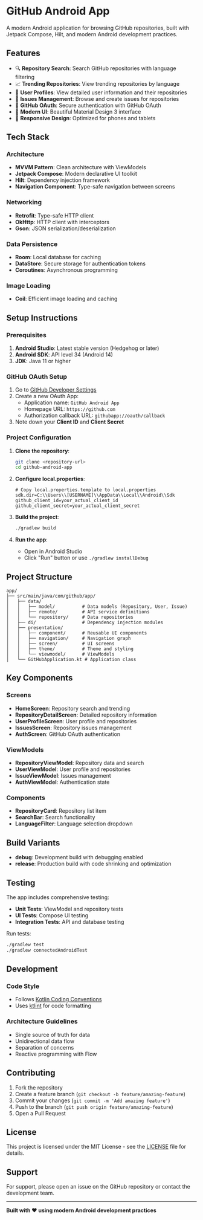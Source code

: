 # GitHub Android App

A modern Android application for browsing GitHub repositories, built with Jetpack Compose, Hilt, and modern Android development practices.

## Features

- 🔍 **Repository Search**: Search GitHub repositories with language filtering
- 📈 **Trending Repositories**: View trending repositories by language
- 👤 **User Profiles**: View detailed user information and their repositories
- 🐛 **Issues Management**: Browse and create issues for repositories
- 🔐 **GitHub OAuth**: Secure authentication with GitHub OAuth
- 🎨 **Modern UI**: Beautiful Material Design 3 interface
- 📱 **Responsive Design**: Optimized for phones and tablets

## Tech Stack

### Architecture
- **MVVM Pattern**: Clean architecture with ViewModels
- **Jetpack Compose**: Modern declarative UI toolkit
- **Hilt**: Dependency injection framework
- **Navigation Component**: Type-safe navigation between screens

### Networking
- **Retrofit**: Type-safe HTTP client
- **OkHttp**: HTTP client with interceptors
- **Gson**: JSON serialization/deserialization

### Data Persistence
- **Room**: Local database for caching
- **DataStore**: Secure storage for authentication tokens
- **Coroutines**: Asynchronous programming

### Image Loading
- **Coil**: Efficient image loading and caching

## Setup Instructions

### Prerequisites

1. **Android Studio**: Latest stable version (Hedgehog or later)
2. **Android SDK**: API level 34 (Android 14)
3. **JDK**: Java 11 or higher

### GitHub OAuth Setup

1. Go to [GitHub Developer Settings](https://github.com/settings/developers)
2. Create a new OAuth App:
   - Application name: `GitHub Android App`
   - Homepage URL: `https://github.com`
   - Authorization callback URL: `githubapp://oauth/callback`
3. Note down your **Client ID** and **Client Secret**

### Project Configuration

1. **Clone the repository**:
   ```bash
   git clone <repository-url>
   cd github-android-app
   ```

2. **Configure local.properties**:
   ```properties
   # Copy local.properties.template to local.properties
   sdk.dir=C:\\Users\\[USERNAME]\\AppData\\Local\\Android\\Sdk
   github_client_id=your_actual_client_id
   github_client_secret=your_actual_client_secret
   ```

3. **Build the project**:
   ```bash
   ./gradlew build
   ```

4. **Run the app**:
   - Open in Android Studio
   - Click "Run" button or use `./gradlew installDebug`

## Project Structure

```
app/
├── src/main/java/com/github/app/
│   ├── data/
│   │   ├── model/          # Data models (Repository, User, Issue)
│   │   ├── remote/         # API service definitions
│   │   └── repository/     # Data repositories
│   ├── di/                 # Dependency injection modules
│   ├── presentation/
│   │   ├── component/      # Reusable UI components
│   │   ├── navigation/     # Navigation graph
│   │   ├── screen/         # UI screens
│   │   ├── theme/          # Theme and styling
│   │   └── viewmodel/      # ViewModels
│   └── GitHubApplication.kt # Application class
```

## Key Components

### Screens
- **HomeScreen**: Repository search and trending
- **RepositoryDetailScreen**: Detailed repository information
- **UserProfileScreen**: User profile and repositories
- **IssuesScreen**: Repository issues management
- **AuthScreen**: GitHub OAuth authentication

### ViewModels
- **RepositoryViewModel**: Repository data and search
- **UserViewModel**: User profile and repositories
- **IssueViewModel**: Issues management
- **AuthViewModel**: Authentication state

### Components
- **RepositoryCard**: Repository list item
- **SearchBar**: Search functionality
- **LanguageFilter**: Language selection dropdown

## Build Variants

- **debug**: Development build with debugging enabled
- **release**: Production build with code shrinking and optimization

## Testing

The app includes comprehensive testing:
- **Unit Tests**: ViewModel and repository tests
- **UI Tests**: Compose UI testing
- **Integration Tests**: API and database testing

Run tests:
```bash
./gradlew test
./gradlew connectedAndroidTest
```

## Development

### Code Style
- Follows [Kotlin Coding Conventions](https://kotlinlang.org/docs/coding-conventions.html)
- Uses [ktlint](https://ktlint.github.io/) for code formatting

### Architecture Guidelines
- Single source of truth for data
- Unidirectional data flow
- Separation of concerns
- Reactive programming with Flow

## Contributing

1. Fork the repository
2. Create a feature branch (`git checkout -b feature/amazing-feature`)
3. Commit your changes (`git commit -m 'Add amazing feature'`)
4. Push to the branch (`git push origin feature/amazing-feature`)
5. Open a Pull Request

## License

This project is licensed under the MIT License - see the [LICENSE](LICENSE) file for details.

## Support

For support, please open an issue on the GitHub repository or contact the development team.

---

**Built with ❤️ using modern Android development practices**